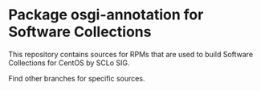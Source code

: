 # Package osgi-annotation for Software Collections

This repository contains sources for RPMs that are used
to build Software Collections for CentOS by SCLo SIG.

Find other branches for specific sources.
